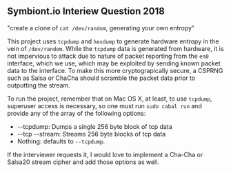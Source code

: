 ## Symbiont.io Interiew Question 2018

"create a clone of `cat /dev/random`, generating your own entropy"


This project uses `tcpdump` and `hexdump` to generate hardware entropy in the vein of `/dev/random`. While the `tcpdump` data is generated from hardware, it is not impervious to attack due to nature of packet reporting from the `en0` interface, which we use, which may be exploited by sending known packet data to the interface. To make this more cryptograpically secure, a CSPRNG such as Salsa or ChaCha should scramble the packet data prior to outputting the stream.

To run the project, remember that on Mac OS X, at least, to use `tcpdump`, superuser access is necessary, so one must run `sudo cabal run` and provide any of the array of the following options:

- --tcpdump: Dumps a single 256 byte block of tcp data
- --tcp --stream: Streams 256 byte blocks of tcp data
- Nothing: defaults to `--tcpdump`.

If the interviewer requests it, I would love to implement a Cha-Cha or Salsa20 stream cipher and add those options as well.
